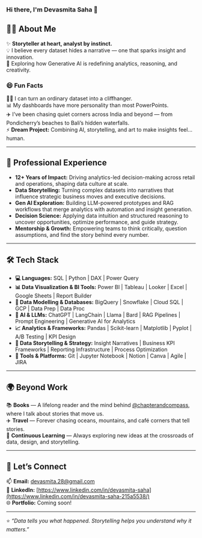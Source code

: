 ### Hi there, I'm Devasmita Saha 👋  

## 🧑‍💻 About Me  
✨ **Storyteller at heart, analyst by instinct.**  
💡 I believe every dataset hides a narrative — one that sparks insight and innovation.  
🤖 Exploring how Generative AI is redefining analytics, reasoning, and creativity.  

### 😄 Fun Facts  
🧙‍♀️ I can turn an ordinary dataset into a cliffhanger.  
📊 My dashboards have more personality than most PowerPoints.  
✈️ I’ve been chasing quiet corners across India and beyond — from Pondicherry’s beaches to Bali’s hidden waterfalls.  
⚡ **Dream Project:** Combining AI, storytelling, and art to make insights feel… human.  

     

---

## 🧩 Professional Experience  
- **12+ Years of Impact:** Driving analytics-led decision-making across retail and operations, shaping data culture at scale.  
- **Data Storytelling:** Turning complex datasets into narratives that influence strategic business moves and executive decisions.  
- **Gen AI Exploration:** Building LLM-powered prototypes and RAG workflows that merge analytics with automation and insight generation.  
- **Decision Science:** Applying data intuition and structured reasoning to uncover opportunities, optimize performance, and guide strategy.  
- **Mentorship & Growth:** Empowering teams to think critically, question assumptions, and find the story behind every number. 


---

## 🛠️ Tech Stack

- **💻 Languages:** SQL | Python | DAX | Power Query  
- **📊 Data Visualization & BI Tools:** Power BI | Tableau | Looker | Excel | Google Sheets | Report Builder  
- **🧩 Data Modelling & Databases:** BigQuery | Snowflake | Cloud SQL | GCP | Data Prep | Data Proc  
- **🤖 AI & LLMs:** ChatGPT | LangChain | Llama | Bard | RAG Pipelines | Prompt Engineering | Generative AI for Analytics  
- **📈 Analytics & Frameworks:** Pandas | Scikit-learn | Matplotlib | Pyplot | A/B Testing | KPI Design  
- **🧠 Data Storytelling & Strategy:** Insight Narratives | Business KPI Frameworks | Reporting Infrastructure | Process Optimization  
- **🧰 Tools & Platforms:** Git | Jupyter Notebook | Notion | Canva | Agile | JIRA  

---

## 🌍 Beyond Work  

📚 **Books** — A lifelong reader and the mind behind [@chapterandcompass](https://www.instagram.com/chapterandcompass), where I talk about stories that move us.  
✈️ **Travel** — Forever chasing oceans, mountains, and café corners that tell stories.  
🌱 **Continuous Learning** — Always exploring new ideas at the crossroads of data, design, and storytelling.  


---

## 💬 Let’s Connect  
📫 **Email:** [devasmita.28@gmail.com](mailto:devasmita.saha@example.com)  
💼 **LinkedIn:** [https://www.linkedin.com/in/devasmita-saha](https://www.linkedin.com/in/devasmita-saha-215a5538/)  
🌐 **Portfolio:** Coming soon!  

---

⭐ *“Data tells you what happened. Storytelling helps you understand why it matters.”*
